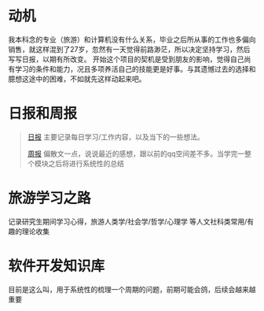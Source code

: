# 动机

我本科念的专业（旅游）和计算机没有什么关系，毕业之后所从事的工作也多偏向销售，就这样混到了27岁，忽然有一天觉得前路渺茫，所以决定坚持学习，然后写写日报，以期有所改变。
开始这个项目的契机是受到朋友的影响，觉得自己尚有学习的条件和能力，况且多项养活自己的技能更是好事。与其遗憾过去的选择和臆想这途中的困难，不如就先这样动起来吧。

# 日报和周报

>[日报](Diary)
> 主要记录每日学习/工作内容，以及当下的一些想法。
>
>[周报](Diary)
> 偏散文一点，说说最近的感想，跟以前的qq空间差不多。当学完一整个模块之后将进行系统性的总结

# 旅游学习之路

记录研究生期间学习心得，旅游人类学/社会学/哲学/心理学 等人文社科类常用/有趣的理论收集

# 软件开发知识库

目前是这么叫，用于系统性的梳理一个周期的问题，前期可能会鸽，后续会越来越重要